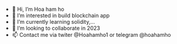 - 👋 Hi, I’m Hoa ham ho
- 👀 I’m interested in build blockchain app
- 🌱 I’m currently learning solidity,...
- 💞️ I’m looking to collaborate in 2023
- 📫 Contact me via twiter @Hoahamho1 or telegram @hoahamho

<!---
hoahamho/hoahamho is a ✨ special ✨ repository because its `README.md` (this file) appears on your GitHub profile.
You can click the Preview link to take a look at your changes.
--->
